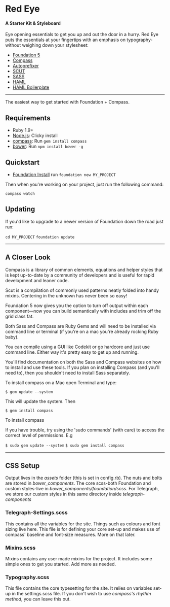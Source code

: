 

# Red Eye

#### A Starter Kit & Styleboard
Eye opening essentials to get you up and out the door in a hurry. Red Eye puts the essentials at your fingertips with an emphasis on typography-without weighing down your stylesheet:

- [Foundation 5](http://foundation.zurb.com/docs/)
- [Compass](http://compass-style.org/)
- [Autoprefixer](https://github.com/ai/autoprefixer)
- [SCUT](http://davidtheclark.github.io/scut/)
- [SASS](http://sass-lang.com/)
- [HAML](http://haml.info/)
- [HAML Boilerplate](https://github.com/jameslutley/haml-html5-boilerplate)



------------------

The easiest way to get started with Foundation + Compass.

## Requirements

- Ruby 1.9+
- [Node.js](http://nodejs.org): Clicky install
- [compass](http://compass-style.org/): Run `gem install compass`
- [bower](http://bower.io): Run `npm install bower -g`

## Quickstart

- [Foundation Install](http://foundation.zurb.com/docs/sass) run `foundation new MY_PROJECT`


Then when you're working on your project, just run the following command:

`compass watch`

## Updating

If you'd like to upgrade to a newer version of Foundation down the road just run:

`cd MY_PROJECT`
`foundation update`



----------------

## A Closer Look


Compass is a library of common elements, equations and helper styles that is kept up-to-date by a community of developers and is useful for rapid development and leaner code.

Scut is a compilation of commonly used patterns neatly folded into handy mixins. Centering in the unknown has never been so easy!

Foundation 5 now gives you the option to turn off output within each component—now you can build semantically with includes and trim off the grid class fat.

Both Sass and Compass are Ruby Gems and will need to be installed via command line or terminal (if you're on a mac you're already rocking Ruby baby).

You can compile using a GUI like Codekit or go hardcore and just use command line. Either way it's pretty easy to get up and running.

You'll find documentation on both the Sass and Compass websites on how to install and use these tools. If you plan on installing Compass (and you'll need to), then you shouldn't need to install Sass separately.

To install compass on a Mac open Terminal and type:

`$ gem update --system`


This will update the system. Then


`$ gem install compass`


To install compass

If you have trouble, try using the 'sudo commands' (with care) to access the correct level of permissions. E.g


`$ sudo gem update --system`
`$ sudo gem install compass`

----------------

## CSS Setup
Output lives in the *assets* folder (this is set in config.rb).
The nuts and bolts are stored in *bower_components*.
The core scss-both Foundation and custom styles-live in *bower_components/foundation/scss*.
For Telegraph, we store our custom styles in this same directory inside *telegraph-components*


### Telegraph-Settings.scss

This contains all the variables for the site. Things such as colours and font sizing live here. This file is for defining your core set-up and makes use of compass' baseline and font-size measures. More on that later.

### Mixins.scss

Mixins contains any user made mixins for the project. It includes some simple ones to get you started. Add more as needed.

### Typography.scss

This file contains the core typesetting for the site. It relies on variables set-up in the settings.scss file. If you don't wish to use *compass's rhythm method*, you can leave this out.


